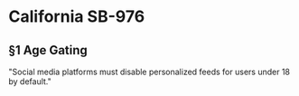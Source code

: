 # California SB-976

## §1 Age Gating

"Social media platforms must disable personalized feeds for users under 18 by default."
